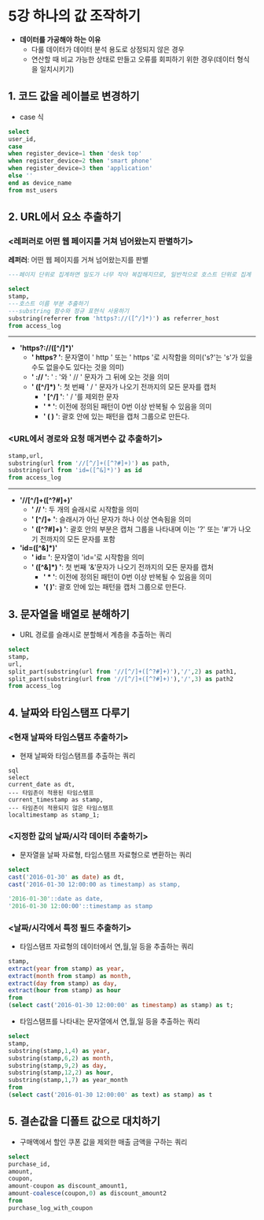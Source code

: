 # 5강 하나의 값 조작하기
* **데이터를 가공해야 하는 이유**
  * 다룰 데이터가 데이터 분석 용도로 상정되지 않은 경우
  * 연산할 때 비교 가능한 상태로 만들고 오류를 회피하기 위한 경우(데이터 형식을 일치시키기)
## 1. 코드 값을 레이블로 변경하기
- case 식
```sql
select
user_id,
case
when register_device=1 then 'desk top'
when register_device=2 then 'smart phone'
when register_device=3 then 'application'
else ''
end as device_name
from mst_users
```
## 2. URL에서 요소 추출하기
### <레퍼러로 어떤 웹 페이지를 거쳐 넘어왔는지 판별하기>
**레퍼러**: 어떤 웹 페이지를 거쳐 넘어왔는지를 판별
```sql
---페이지 단위로 집계하면 밀도가 너무 작아 복잡해지므로, 일반적으로 호스트 단위로 집계

select
stamp,
---호스트 이름 부분 추출하기
---substring 함수와 정규 표현식 사용하기
substring(referrer from 'https?://([^/]*)') as referrer_host
from access_log
```
****
* **'https?://([^/]*)'**
  * **' https? '**: 문자열이 ' http ' 또는 ' https '로 시작함을 의미('s?'는 's'가 있을 수도 없을수도 있다는 것을 의미)
  * **' :// '**: ' : '와 ' // ' 문자가 그 뒤에 오는 것을 의미
  * **' ([^/]*) '**: 첫 번째 ' / ' 문자가 나오기 전까지의 모든 문자를 캡처
    * **' [^/] '**: ' / '를 제외한 문자
    * **' * '**: 이전에 정의된 패턴이 0번 이상 반복될 수 있음을 의미
    * **' ( ) '**: 괄호 안에 있는 패턴을 캡처 그룹으로 만든다. 
  
### <URL에서 경로와 요청 매겨변수 값 추출하기>
```sql
stamp,url,
substring(url from '//[^/]+([^?#]+)') as path,
substring(url from 'id=([^&]*)') as id
from access_log
```
****
* **'//[^/]+([^?#]+)'**
  * **' // '**: 두 개의 슬래시로 시작함을 의미
  * **' [^/]+ '**: 슬래시가 아닌 문자가 하나 이상 연속됨을 의미
  * **' ([^?#]+) '**: 괄호 안의 부분은 캡처 그룹을 나타내며 이는 '?' 또는 '#'가 나오기 전까지의 모든 문자를 포함
* **'id=([^&]*)'**
  * **' id= '**: 문자열이 'id='로 시작함을 의미
  * **' ([^&]*) '**: 첫 번째 '&'문자가 나오기 전까지의 모든 문자를 캡처
    * **' * '**: 이전에 정의된 패턴이 0번 이상 반복될 수 있음을 의미
    * **'( )'**: 괄호 안에 있는 패턴을 캡처 그룹으로 만든다.
## 3. 문자열을 배열로 분해하기
* URL 경로를 슬래시로 분할해서 계층을 추출하는 쿼리
```sql
select
stamp,
url,
split_part(substring(url from '//[^/]+([^?#]+)'),'/',2) as path1,
split_part(substring(url from '//[^/]+([^?#]+)'),'/',3) as path2
from access_log
```
## 4. 날짜와 타임스탬프 다루기
### <현재 날짜와 타임스탬프 추출하기>
* 현재 날짜와 타임스탬프를 추출하는 쿼리
```
sql
select
current_date as dt,
--- 타임존이 적용된 타임스탬프
current_timestamp as stamp,
--- 타임존이 적용되지 않은 타임스탬프
localtimestamp as stamp_1;
```
### <지정한 값의 날짜/시각 데이터 추출하기>
* 문자열을 날짜 자료형, 타임스탬프 자료형으로 변환하는 쿼리
```sql
select
cast('2016-01-30' as date) as dt,
cast('2016-01-30 12:00:00 as timestamp) as stamp,

'2016-01-30'::date as date,
'2016-01-30 12:00:00'::timestamp as stamp
```
### <날짜/시각에서 특정 필드 추출하기>
* 타임스탬프 자료형의 데이터에서 연,월,일 등을 추출하는 쿼리
```sql
stamp,
extract(year from stamp) as year,
extract(month from stamp) as month,
extract(day from stamp) as day,
extract(hour from stamp) as hour
from
(select cast('2016-01-30 12:00:00' as timestamp) as stamp) as t;
```
* 타임스탬프를 나타내는 문자열에서 연,월,일 등을 추출하는 쿼리
```sql
select
stamp,
substring(stamp,1,4) as year,
substring(stamp,6,2) as month,
substring(stamp,9,2) as day,
substring(stamp,12,2) as hour,
substring(stamp,1,7) as year_month
from
(select cast('2016-01-30 12:00:00' as text) as stamp) as t
```
## 5. 결손값을 디폴트 값으로 대치하기
* 구매액에서 할인 쿠폰 값을 제외한 매출 금액을 구하는 쿼리
```sql
select
purchase_id,
amount,
coupon,
amount-coupon as discount_amount1,
amount-coalesce(coupon,0) as discount_amount2
from
purchase_log_with_coupon
```
